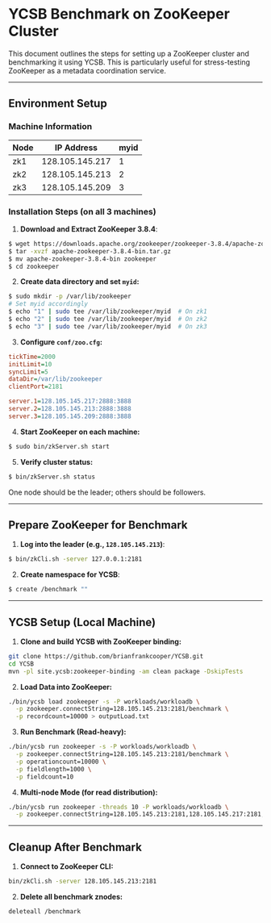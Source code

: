 # YCSB Benchmark on ZooKeeper Cluster

This document outlines the steps for setting up a ZooKeeper cluster and benchmarking it using YCSB. This is particularly useful for stress-testing ZooKeeper as a metadata coordination service.

---

## Environment Setup

### Machine Information
| Node | IP Address         | myid |
|------|--------------------|------|
| zk1  | 128.105.145.217    | 1    |
| zk2  | 128.105.145.213    | 2    |
| zk3  | 128.105.145.209    | 3    |

### Installation Steps (on all 3 machines)

1. **Download and Extract ZooKeeper 3.8.4**:
```bash
$ wget https://downloads.apache.org/zookeeper/zookeeper-3.8.4/apache-zookeeper-3.8.4-bin.tar.gz
$ tar -xvzf apache-zookeeper-3.8.4-bin.tar.gz
$ mv apache-zookeeper-3.8.4-bin zookeeper
$ cd zookeeper
```

2. **Create data directory and set `myid`:**
```bash
$ sudo mkdir -p /var/lib/zookeeper
# Set myid accordingly
$ echo "1" | sudo tee /var/lib/zookeeper/myid  # On zk1
$ echo "2" | sudo tee /var/lib/zookeeper/myid  # On zk2
$ echo "3" | sudo tee /var/lib/zookeeper/myid  # On zk3
```

3. **Configure `conf/zoo.cfg`:**
```ini
tickTime=2000
initLimit=10
syncLimit=5
dataDir=/var/lib/zookeeper
clientPort=2181

server.1=128.105.145.217:2888:3888
server.2=128.105.145.213:2888:3888
server.3=128.105.145.209:2888:3888
```

4. **Start ZooKeeper on each machine:**
```bash
$ sudo bin/zkServer.sh start
```

5. **Verify cluster status:**
```bash
$ bin/zkServer.sh status
```
One node should be the leader; others should be followers.

---

## Prepare ZooKeeper for Benchmark

1. **Log into the leader (e.g., `128.105.145.213`)**:
```bash
$ bin/zkCli.sh -server 127.0.0.1:2181
```

2. **Create namespace for YCSB**:
```bash
$ create /benchmark ""
```

---

## YCSB Setup (Local Machine)

1. **Clone and build YCSB with ZooKeeper binding:**
```bash
git clone https://github.com/brianfrankcooper/YCSB.git
cd YCSB
mvn -pl site.ycsb:zookeeper-binding -am clean package -DskipTests
```

2. **Load Data into ZooKeeper:**
```bash
./bin/ycsb load zookeeper -s -P workloads/workloadb \
  -p zookeeper.connectString=128.105.145.213:2181/benchmark \
  -p recordcount=10000 > outputLoad.txt
```

3. **Run Benchmark (Read-heavy):**
```bash
./bin/ycsb run zookeeper -s -P workloads/workloadb \
  -p zookeeper.connectString=128.105.145.213:2181/benchmark \
  -p operationcount=10000 \
  -p fieldlength=1000 \
  -p fieldcount=10
```

4. **Multi-node Mode (for read distribution):**
```bash
./bin/ycsb run zookeeper -threads 10 -P workloads/workloadb \
  -p zookeeper.connectString=128.105.145.213:2181,128.105.145.217:2181,128.105.145.209:2181/benchmark
```

---

## Cleanup After Benchmark

1. **Connect to ZooKeeper CLI:**
```bash
bin/zkCli.sh -server 128.105.145.213:2181
```

2. **Delete all benchmark znodes:**
```bash
deleteall /benchmark
```
